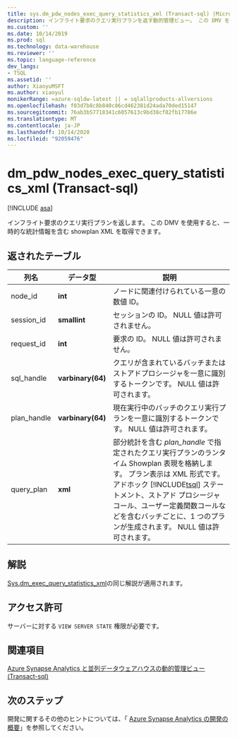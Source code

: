 ```yaml
---
title: sys.dm_pdw_nodes_exec_query_statistics_xml (Transact-sql) |Microsoft Docs
description: インフライト要求のクエリ実行プランを返す動的管理ビュー。 この DMV を使用すると、一時的な統計情報を含む showplan XML を取得できます。
ms.custom: ''
ms.date: 10/14/2019
ms.prod: sql
ms.technology: data-warehouse
ms.reviewer: ''
ms.topic: language-reference
dev_langs:
- TSQL
ms.assetid: ''
author: XiaoyuMSFT
ms.author: xiaoyul
monikerRange: =azure-sqldw-latest || = sqlallproducts-allversions
ms.openlocfilehash: f03d7b8c8b840c86cd462381d24ada70ded15147
ms.sourcegitcommit: 76ab3b57718341c6057613c9bd38cf82fb17786e
ms.translationtype: MT
ms.contentlocale: ja-JP
ms.lasthandoff: 10/14/2020
ms.locfileid: "92059476"
---
```

# <a name="dm_pdw_nodes_exec_query_statistics_xml-transact-sql"></a>dm_pdw_nodes_exec_query_statistics_xml (Transact-sql)
[!INCLUDE [asa](../../includes/applies-to-version/asa.md)]

インフライト要求のクエリ実行プランを返します。 この DMV を使用すると、一時的な統計情報を含む showplan XML を取得できます。

## <a name="table-returned"></a>返されたテーブル

|列名|データ型|説明|  
|-----------------|---------------|-----------------|
|node_id|**int**|ノードに関連付けられている一意の数値 ID。|
|session_id|**smallint**|セッションの ID。 NULL 値は許可されません。|
|request_id|**int**|要求の ID。 NULL 値は許可されません。|
|sql_handle|**varbinary(64)**|クエリが含まれているバッチまたはストアドプロシージャを一意に識別するトークンです。 NULL 値は許可されます。|
|plan_handle|**varbinary(64)**|現在実行中のバッチのクエリ実行プランを一意に識別するトークンです。 NULL 値は許可されます。|
|query_plan|**xml**|部分統計を含む *plan_handle* で指定されたクエリ実行プランのランタイム Showplan 表現を格納します。 プラン表示は XML 形式です。 アドホック [!INCLUDE[tsql](../../includes/tsql-md.md)] ステートメント、ストアド プロシージャ コール、ユーザー定義関数コールなどを含むバッチごとに、1 つのプランが生成されます。 NULL 値は許可されます。|

## <a name="remarks"></a>解説
[Sys.dm_exec_query_statistics_xml](./sys-dm-exec-query-statistics-xml-transact-sql.md?view=sql-server-ver15)の同じ解説が適用されます。   

## <a name="permissions"></a>アクセス許可  
 サーバーに対する `VIEW SERVER STATE` 権限が必要です。  

## <a name="see-also"></a>関連項目  
 [Azure Synapse Analytics と並列データウェアハウスの動的管理ビュー &#40;Transact-sql&#41;](../../relational-databases/system-dynamic-management-views/sql-and-parallel-data-warehouse-dynamic-management-views.md)  

 ## <a name="next-steps"></a>次のステップ
 開発に関するその他のヒントについては、「 [Azure Synapse Analytics の開発の概要](/azure/sql-data-warehouse/sql-data-warehouse-overview-develop)」を参照してください。